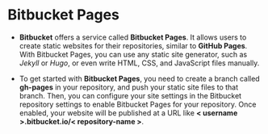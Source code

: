 # Bitbucket Pages

* __Bitbucket__ offers a service called __Bitbucket Pages__. It allows users to create static websites for their repositories, similar to __GitHub Pages__. With Bitbucket Pages, you can use any static site generator, such as _Jekyll_ or _Hugo_, or even write HTML, CSS, and JavaScript files manually.

* To get started with __Bitbucket Pages__, you need to create a branch called __gh-pages__ in your repository, and push your static site files to that branch. Then, you can configure your site settings in the Bitbucket repository settings to enable Bitbucket Pages for your repository. Once enabled, your website will be published at a URL like __< username >.bitbucket.io/< repository-name >__.